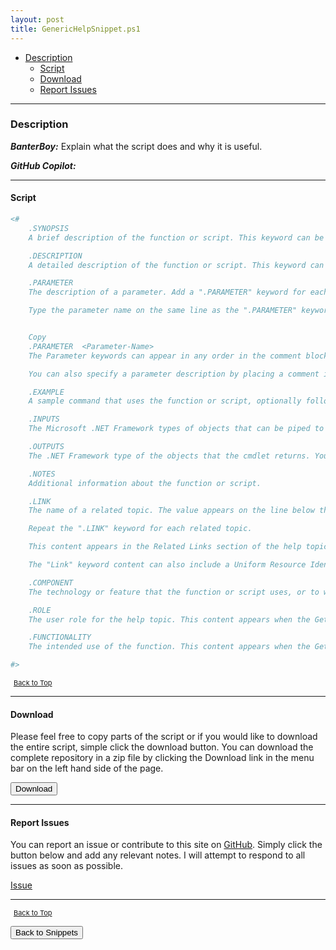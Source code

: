 ```yaml
---
layout: post
title: GenericHelpSnippet.ps1
---
```


- [Description](#description)
  - [Script](#script)
  - [Download](#download)
  - [Report Issues](#report-issues)

---

### Description

**_BanterBoy:_** Explain what the script does and why it is useful.

**_GitHub Copilot:_**

---

#### Script

```powershell
<#
    .SYNOPSIS
    A brief description of the function or script. This keyword can be used only once in each topic.

    .DESCRIPTION
    A detailed description of the function or script. This keyword can be used only once in each topic.

    .PARAMETER
    The description of a parameter. Add a ".PARAMETER" keyword for each parameter in the function or script syntax.

    Type the parameter name on the same line as the ".PARAMETER" keyword. Type the parameter description on the lines following the ".PARAMETER" keyword. Windows PowerShell interprets all text between the ".PARAMETER" line and the next keyword or the end of the comment block as part of the parameter description. The description can include paragraph breaks.


    Copy
    .PARAMETER  <Parameter-Name>
    The Parameter keywords can appear in any order in the comment block, but the function or script syntax determines the order in which the parameters (and their descriptions) appear in help topic. To change the order, change the syntax.

    You can also specify a parameter description by placing a comment in the function or script syntax immediately before the parameter variable name. If you use both a syntax comment and a Parameter keyword, the description associated with the Parameter keyword is used, and the syntax comment is ignored.

    .EXAMPLE
    A sample command that uses the function or script, optionally followed by sample output and a description. Repeat this keyword for each example.

    .INPUTS
    The Microsoft .NET Framework types of objects that can be piped to the function or script. You can also include a description of the input objects.

    .OUTPUTS
    The .NET Framework type of the objects that the cmdlet returns. You can also include a description of the returned objects.

    .NOTES
    Additional information about the function or script.

    .LINK
    The name of a related topic. The value appears on the line below the ".LINK" keyword and must be preceded by a comment symbol # or included in the comment block.

    Repeat the ".LINK" keyword for each related topic.

    This content appears in the Related Links section of the help topic.

    The "Link" keyword content can also include a Uniform Resource Identifier (URI) to an online version of the same help topic. The online version opens when you use the Online parameter of Get-Help. The URI must begin with "http" or "https".

    .COMPONENT
    The technology or feature that the function or script uses, or to which it is related. This content appears when the Get-Help command includes the Component parameter of Get-Help.

    .ROLE
    The user role for the help topic. This content appears when the Get-Help command includes the Role parameter of Get-Help.

    .FUNCTIONALITY
    The intended use of the function. This content appears when the Get-Help command includes the Functionality parameter of Get-Help.

#>
```

<span style="font-size:11px;"><a href="#"><i class="fas fa-caret-up" aria-hidden="true" style="color: white; margin-right:5px;"></i>Back to Top</a></span>

---

#### Download

Please feel free to copy parts of the script or if you would like to download the entire script, simple click the download button. You can download the complete repository in a zip file by clicking the Download link in the menu bar on the left hand side of the page.

<button class="btn" type="submit" onclick="window.open('/PowerShell/snippets/GenericHelpSnippet.ps1')">
    <i class="fa fa-cloud-download-alt">
    </i>
        Download
</button>

---

#### Report Issues

You can report an issue or contribute to this site on <a href="https://github.com/BanterBoy/scripts-blog/issues">GitHub</a>. Simply click the button below and add any relevant notes. I will attempt to respond to all issues as soon as possible.

<!-- Place this tag where you want the button to render. -->

<a class="github-button" href="https://github.com/BanterBoy/scripts-blog/issues/new?title=GenericHelpSnippet.ps1&body=There is a problem with this function. Please find details below." data-show-count="true" aria-label="Issue BanterBoy/scripts-blog on GitHub">Issue</a>

---

<span style="font-size:11px;"><a href="#"><i class="fas fa-caret-up" aria-hidden="true" style="color: white; margin-right:5px;"></i>Back to Top</a></span>

<a href="/menu/_pages/snippets.html">
    <button class="btn">
        <i class='fas fa-reply'>
        </i>
            Back to Snippets
    </button>
</a>

[1]: http://ecotrust-canada.github.io/markdown-toc
[2]: https://github.com/googlearchive/code-prettify
